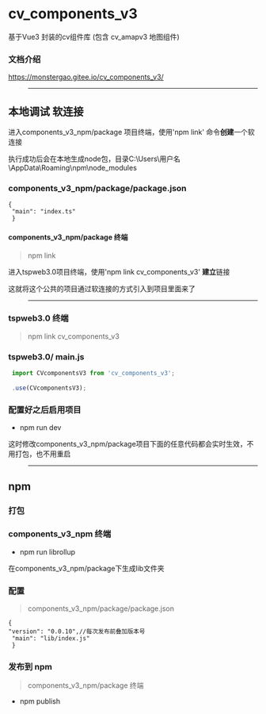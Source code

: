 # cv_components_v3

基于Vue3 封装的cv组件库 (包含 cv_amapv3 地图组件)

### 文档介绍
https://monstergao.gitee.io/cv_components_v3/


> --- 

## 本地调试  软连接
进入components_v3_npm/package 项目终端，使用'npm link' 命令**创建**一个软连接

执行成功后会在本地生成node包，目录C:\Users\用户名\AppData\Roaming\npm\node_modules
### components_v3_npm/package/package.json
```JS
{
 "main": "index.ts"
 }
```
#### components_v3_npm/package 终端

>  npm link


进入tspweb3.0项目终端，使用'npm link cv_components_v3' **建立**链接

这就将这个公共的项目通过软连接的方式引入到项目里面来了
> ---
### tspweb3.0 终端

 > npm link cv_components_v3

### tspweb3.0/ main.js

```js
 import CVcomponentsV3 from 'cv_components_v3';  
 
 .use(CVcomponentsV3);
```

### 配置好之后启用项目
- npm run dev

这时修改components_v3_npm/package项目下面的任意代码都会实时生效，不用打包，也不用重启

> ---
## npm
### 打包
### components_v3_npm 终端

-  npm run librollup

在components_v3_npm/package下生成lib文件夹

### 配置
> components_v3_npm/package/package.json
```JS
{
"version": "0.0.10",//每次发布前叠加版本号 
 "main": "lib/index.js"
 }
```
### 发布到 npm
> components_v3_npm/package 终端
-  npm publish 